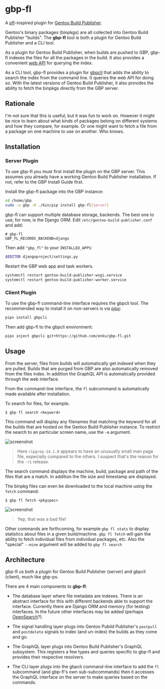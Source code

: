 # gbp-fl

A [pfl](https://www.portagefilelist.de/)-inspired plugin for [Gentoo Build
Publisher](https://github.com/enku/gentoo-build-publisher#readme).

Gentoo's binary packages (binpkgs) are all collected into Gentoo Build
Publisher "builds". The **gbp-fl** tool is both a plugin for Gentoo Build
Publisher and a CLI tool.

As a plugin for Gentoo Build Publisher, when builds are pushed to GBP, gbp-fl
indexes the files for all the packages in the build.  It also provides a
convenient [web
API](https://raw.githubusercontent.com/enku/screenshots/refs/heads/master/gbp-fl/graphql.png)
for querying the index.

As a CLI tool, gbp-fl provides a plugin for
[gbpcli](https://github.com/enku/gbpcli#readme) that adds the ability to
search the index from the command line. It queries the web API for doing so.
With the latest versions of Gentoo Build Publisher, it also provides the
ability to fetch the binpkgs directly from the GBP server.

## Rationale

I'm not sure that this is useful, but it was fun to work on. However it might
be nice to learn about what kinds of packages belong on different systems and
how they compare, for example. Or one might want to fetch a file from a
package on one machine to use on another.  Who knows.

## Installation

### Server Plugin

To use gbp-fl you must first install the plugin on the GBP server. This
assumes you already have a working Gentoo Build Publisher installation. If
not, refer to the GBP Install Guide first.

Install the gbp-fl package into the GBP instance:

```sh
cd /home/gbp
sudo -u gbp -H ./bin/pip install gbp-fl[server]
```

gbp-fl can support multiple database storage, backends. The best one to use,
for now, is the Django ORM.  Edit `/etc/gentoo-build-publisher.conf` and add:

```
# gbp-fl
GBP_FL_RECORDS_BACKEND=django
```

Then add `"gbp_fl"` to your `INSTALLED_APPS`:

```sh
$EDITOR djangoproject/settings.py
```

Restart the GBP web app and task workers.

```sh
systemctl restart gentoo-build-publisher-wsgi.service
systemctl restart gentoo-build-publisher-worker.service
```

### Client Plugin

To use the gbp-fl command-line interface requires the gbpcli tool.  The
recommended way to install it on non-servers is via
[pipx](https://packages.gentoo.org/packages/dev-python/pipx):

```sh
pipx install gbpcli
```

Then add gbp-fl to the gbpcli environment:

```sh
pipx inject gbpcli git+https://github.com/enku/gbp-fl.git
```

## Usage

From the server, files from builds will automatically get indexed when they
are pulled.  Builds that are purged from GBP are also automatically removed
from the files index.  In addition the GraphQL API is automatically provided
through the web interface.

From the command-line interface, the `fl` subcommand is automatically made
available after installation.

To search for files, for example.

```
$ gbp fl search <keyword>
```

This command will display any filenames that matching the keyword for all the
builds that are hosted on the Gentoo Build Publisher instance. To restrict the
search to an particular screen name, use the `-m` argument.

![screenshot](https://raw.githubusercontent.com/enku/screenshots/refs/head/master/gbp-fl/search.png)

> Here `ripgrep-14.1.0` appears to have an unusually small man page file,
> especially compared to the others. I suspect that's the reason for the `-r1`
> release.

The search command displays the machine, build, package and path of the files
that are a match. In addition the file size and timestamp are displayed.

The binpkg files can even be downloaded to the local machine using the `fetch`
command:

```
$ gbp fl fetch <pkgspec>
```

![screenshot](https://raw.githubusercontent.com/enku/screenshots/refs/head/master/gbp-fl/search.png)

> Yep, that was a bad file!

Other commands are forthcoming, for example `gbp fl stats` to display
statistics about files in a given build/machine. `gbp fl fetch` will gain the
ability to fetch individual files from individual packages, etc.  Also the
"special"  `--mine` argument will be added to `gbp fl search`

## Architecture

gbp-fl us both a plugin for Gentoo Build Publisher (server) and gbpcli
(client), much like gbp-ps.

There are 4 main components to **gbp-fl**:

- The database layer where file metadata are indexes. There is an abstract
  interface for this with different backends able to support the interface.
  Currently there are Django ORM and memory (for testing) interfaces. In the
  future other interfaces may be added (perhaps
  [OpenSearch](https://opensearch.org/)?).

- The signal handling layer plugs into Gentoo Pubild Publisher's `postpull`
  and `postdelete` signals to index (and un-index) the builds as they come and
  go.

- The GraphQL layer plugs into Gentoo Build Publisher's GraphQL subsystem. This
  registers a few types and queries specific to gbp-fl and provides their
  respective resolvers.

- The CLI layer plugs into the gbpcli command-line interface to add the `fl`
  subcommand (and gbp-fl's own sub-subcommands) then it accesses the GraphQL
  interface on the server to make queries based on the commands.
